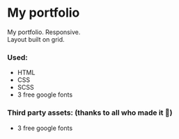 # My portfolio
My portfolio. Responsive.\
Layout built on grid.
### Used:
 - HTML
 - CSS
 - SCSS
 - 3 free google fonts
### Third party assets: (thanks to all who made it :pray:)
 - 3 free google fonts
